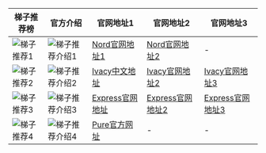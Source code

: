 |  梯子推荐榜   | 官方介绍 | 官网地址1  | 官网地址2 | 官网地址3 |
|  ----  | ----  | ---- | ---- | ---- |
|  ![梯子推荐1](https://github.com/wuxianex/out-vpn/blob/main/file2/f1.png) | ![梯子推荐介绍1](https://github.com/wuxianex/out-vpn/blob/main/file2/p1.png) | [Nord官网地址1](https://go.nordlocker.net/aff_c?offer_id=15&aff_id=38201&url_id=6063&aff_sub=abcdefg&aff_click_id=x12345) | [Nord官网地址2](http://get.affiliatescn.net/aff_c?offer_id=153&aff_id=38201&source=github&aff_sub=abcdefg&aff_sub2=x12345) | - |
|  ![梯子推荐2](https://github.com/wuxianex/out-vpn/blob/main/file2/f3.png) | ![梯子推荐介绍2](https://github.com/wuxianex/out-vpn/blob/main/file2/p3.png) | [Ivacy中文地址](https://www.ivacykodi.com/easter-deal-2020/?aff=91814&data1=abcdefg&data2=x12345) | [Ivacy官网地址2](https://billing.ivacy.com/page/91814/6f38cc97/CHN/abcdefg/x12345) | [Ivacy官网地址3](https://www.ivacy.com/best-vpn-deal-of-2022/?aff=91814&source=Aff&data1=abcdefg&data2=x12345) |
|  ![梯子推荐3](https://github.com/wuxianex/out-vpn/blob/main/file2/f2.png) | ![梯子推荐介绍3](https://github.com/wuxianex/out-vpn/blob/main/file2/p2.png) | [Express官网地址](https://www.xvbelink.com/?a_fid=tizi_vpn&chan=abcdefg&data1=x12345) | [Express官网地址2](https://www.xvuslink.com/?a_fid=tizi_vpn&chan=abcdefg&data1=x12345) | [Express官网地址3](https://www.linkev.com/?a_fid=tizi_vpn&chan=abcdefg&data1=x12345) |
|  ![梯子推荐4](https://github.com/wuxianex/out-vpn/blob/main/file2/f4.png) | ![梯子推荐介绍4](https://github.com/wuxianex/out-vpn/blob/main/file2/p4.png) | [Pure官方网址](https://billing.purevpn.com/aff.php?aff=42611&data1=abcdefg&data2=x12345) | - | - |

